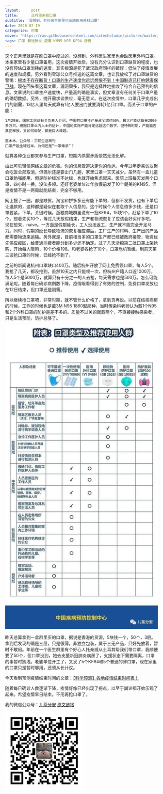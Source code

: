 ```yaml
---
layout:     post
title:      正月里来抢口罩
subtitle: '没想到，外科医生家里也会缺医用外科口罩'
date: 2020-02-19
categories: 时事
cover: 'https://raw.githubusercontent.com/catecholamin/pictures/master/3M%20N95.jpeg'
tags: 口罩 新冠肺炎 疫情 KN95 N95 KF94 浙粮
---
```

这个正月里就是在刷口罩中度过的。没想到，外科医生家里也会缺医用外科口罩。本来家里有少量口罩备用，这次疫情开始后，没有充分认识到口罩缺货的程度，也没有预估口罩消耗的速度。其实根源是犯了武汉政府同样的错误：低估了疫情发展的速度和规模。另外看到雪球公众号推送的这篇文章，也让我放松了对口罩缺货的警惕：[根本不存在断货！口罩的生产速度你远远想像不到！中国制造已打响健康保卫战](https://mp.weixin.qq.com/s?__biz=MzA5MjE3ODgzNA==&mid=2652252299&idx=1&sn=377dcf030ac9df76d87d3faa2468ed01&scene=21#wechat_redirect)。现在回头看这篇文章，漏洞颇多，我只是选择性地接收了符合自己预判的信息。文章说的口罩生产速度快，产量高的确是事实，但文章没有任何关于口罩产量的确切数据。另外，抛开需求谈供应，毫无意义。在这次疫情中，口罩几乎变成出门的刚需，13亿人里每天就算有1亿人要出门就要消耗1亿只口罩。而关于口罩的产能：

```
1月29日，国家工信部有关负责人介绍，中国的口罩年产量占全球约50%，最大产能达每天2000多万只。根据口罩业内人士的估计，中国的实际产能肯定远超这个数字，但特殊时期，产能能否真正释放，又如何调配，都是巨大难题。

嘉木木，公众号：三联生活周刊
口罩产能全球过半，为何还是“一罩难求”？
```

就算各种企业都来参与生产口罩，短期内供需矛盾依然无法化解。

由此可见轻信网络文章的危害。[你的信息管道决定你的命运](https://mp.weixin.qq.com/s?__biz=MzA5ODM1OTIxMw==&mid=2652409075&idx=1&sn=e08a08a1a69a315c4e554f384c5a000c&scene=21#wechat_redirect)。今年过年走亲访友聚会吃饭全部取消，但偶尔还是要出门几趟，家里口罩一天天减少。虽然有一盒儿童口罩勉强能用，但是防护标准不达标，也就开始焦虑起来。医院上班每天发两个口罩，四小时一换，没法多领。还好老婆单位过年放假前发了10个朝美的KN95，但是疫情不是一两周就能结束，完全不够用。

网上搜了一圈，都是缺货，淘宝和拼多多还有能下单的，但都不发货，也有下单后让退款的，这种都是疑似在套取个人信息的。这个时候个人信息值多少钱，还是口罩要紧，下单。关键时候，浙粮商城群里说有一批KF94，15块1个，赶紧下单了10个。想着先买10个，等过几天放假结束，生产和物流恢复了应该会好买许多吧。现在想来，naive。一方面是假期延长，工人没法返工，生产就不能完全开足马力。同时，假期的延长导致物流的恢复相应滞后，工厂生产的材料、生产出的产品都需要物流来运输。另外就是，目前相当多的口罩生产都已经被政府接管，物资优先供应疫区，给普通消费者能分到多少还不确定。过了几天浙粮第二批口罩上架抢购，开始每人限购，10个价格198。和老婆各抢了10个。口罩危机暂缓。到前天第三波抢口罩的时候，已经抢不到了。

之前的新闻说杭州口罩缺口400万。随后杭州开放了网上免费领口罩，每人5个。我抢了几天，都没抢到，虽然10天之内只能领一次，但杭州户籍人口近1000万，每人5个是5000万，就算只有十分之一的人去抢，每天需求也是500万。怎么可能满足呢。随着每日确诊病例数下降，疫情眼看得到了有效的控制，免费口罩发放也在12日结束，但口罩还是刚需。

所以继续抢口罩吧，非常时期，就不管什么价格了，拿到货再说。以前在结核病房的时候，工作的时候也是戴3M N95 1860型那种，当时传染科老师认为戴1个N95和2个外科口罩的防护是差不多的。质量不过关的就戴两个，不直接接触感染者，只是生活预防，防护总够了。

![](https://raw.githubusercontent.com/catecholamin/pictures/master/%E5%8F%A3%E7%BD%A9%E7%B1%BB%E5%9E%8B%E5%8F%8A%E6%8E%A8%E8%8D%90%E4%BD%BF%E7%94%A8%E4%BA%BA%E7%BE%A4.jpeg)

昨天总算拿到一盒群里买的口罩，据说是香港的货源，5块钱一个，50个，3层。拿到后发现的确是三层，只是很薄，非独立包装，属于三无产品，只好先放着，暂时不敢用。年前在一个医生群里有个好心人托亲戚从土耳其帮我们带口罩，我顺便要了50个，但口罩没到，她去支援新冠肺炎病房了，支援状态下需要隔离，口罩的事暂时搁浅。老婆单位开工了，又发了5个KF94和5个普通的薄口罩，现在家里的口罩只是暂时够用，还须从长计议。



今天看到预测疫情结束时间的文章：[【科学预测】各地疫情结束时间表！](https://mp.weixin.qq.com/s?__biz=MzU4NTczOTA5OA==&mid=2247484164&idx=1&sn=a54cfd028442c5d3b6a30713a4aa7c29&scene=21#wechat_redirect)

随着每日确诊人数逐渐下降，疫情好像已经出现了拐点，以至于舆论都开始乐观了起来。希望疫情早日结束，不用再抢口罩了。

我的微信公众号：[儿茶分安](https://mp.weixin.qq.com/mp/profile_ext?action=home&__biz=MzA4MDQxMTk2Mg==&scene=124#wechat_redirect)  [原文链接](https://mp.weixin.qq.com/s/TesiG-IYJ0hXS1KAVu1xbw)

![](https://raw.githubusercontent.com/catecholamin/pictures/master/%E5%BE%AE%E4%BF%A1%E5%85%AC%E4%BC%97%E5%8F%B7.jpg)